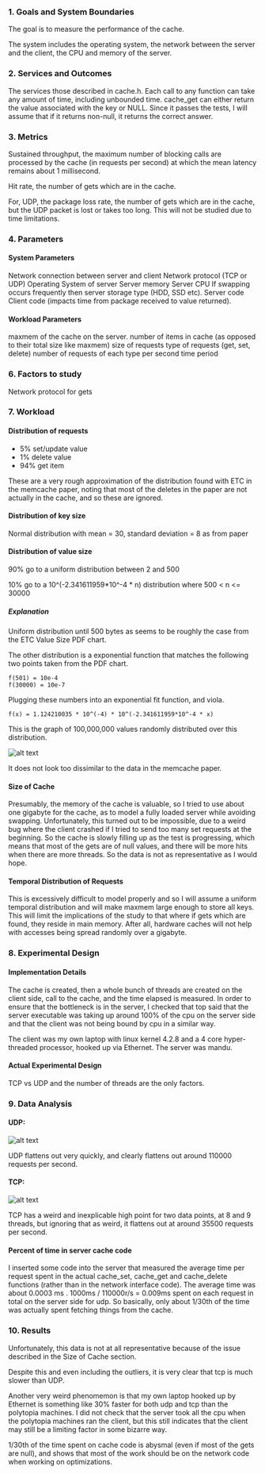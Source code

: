 ### 1. Goals and System Boundaries

The goal is to measure the performance of the cache.

The system includes the operating system, the network between the server and the client, the CPU and memory of the server.

### 2. Services and Outcomes

The services those described in cache.h. Each call to any function can take any amount of time, including unbounded time. cache_get can either return the value associated with the key or NULL. Since it passes the tests, I will assume that if it returns non-null, it returns the correct answer.

### 3. Metrics

Sustained throughput, the maximum number of blocking calls are processed by the cache (in requests per second) at which the mean latency remains about 1 millisecond.

Hit rate, the number of gets which are in the cache.

For, UDP, the package loss rate, the number of gets which are in the cache, but the UDP packet is lost or takes too long. This will not be studied due to time limitations.

### 4. Parameters

#### System Parameters

Network connection between server and client
Network protocol (TCP or UDP)
Operating System of server
Server memory
Server CPU
If swapping occurs frequently then server storage type (HDD, SSD etc).
Server code
Client code (impacts time from package received to value returned).

#### Workload Parameters

maxmem of the cache on the server.
number of items in cache (as opposed to their total size like maxmem)
size of requests
type of requests (get, set, delete)
number of requests of each type per second time period

### 6. Factors to study

Network protocol for gets

### 7. Workload

#### Distribution of requests

* 5% set/update value
* 1% delete value
* 94% get item

These are a very rough approximation of the distribution found with ETC in the memcache paper, noting that most of the deletes in the paper are not actually in the cache, and so these are ignored.

#### Distribution of key size

Normal distribution with mean = 30, standard deviation = 8 as from paper

#### Distribution of value size

90% go to a uniform distribution between 2 and 500

10% go to a 10^(-2.341611959*10^-4 * n) distribution where 500 < n <= 30000

##### Explanation

Uniform distribution until 500 bytes as seems to be roughly the case from the ETC Value Size PDF chart.

The other distribution is a exponential function that matches the following two points taken from the PDF chart.

    f(501) = 10e-4
    f(30000) = 10e-7

Plugging these numbers into an exponential fit function, and viola.

    f(x) = 1.124210035 * 10^(-4) * 10^(-2.341611959*10^-4 * x)

This is the graph of 100,000,000 values randomly distributed over this distribution.

![alt text](https://github.com/weepingwillowben/HW6/blob/master/fit.png "random value graph")

It does not look too dissimilar to the data in the memcache paper.

#### Size of Cache

Presumably, the memory of the cache is valuable, so I tried to use about one gigabyte for the cache, as to model a fully loaded server while avoiding swapping. Unfortunately, this turned out to be impossible, due to a weird bug where the client crashed if I tried to send too many set requests at the beginning. So the cache is slowly filling up as the test is progressing, which means that most of the gets are of null values, and there will be more hits when there are more threads. So the data is not as representative as I would hope.

#### Temporal Distribution of Requests

This is excessively difficult to model properly and so I will assume a uniform temporal distribution and will make maxmem large enough to store all keys. This will limit the implications of the study to that where if gets which are found, they reside in main memory. After all, hardware caches will not help with accesses being spread randomly over a gigabyte.

### 8. Experimental Design

#### Implementation Details

The cache is created, then a whole bunch of threads are created on the client side, call to the cache, and the time elapsed is measured. In order to ensure that the bottleneck is in the server, I checked that top said that the server executable was taking up around 100% of the cpu on the server side and that the client was not being bound by cpu in a similar way.

The client was my own laptop with linux kernel 4.2.8 and a 4 core hyper-threaded processor, hooked up via Ethernet. The server was mandu.

#### Actual Experimental Design

TCP vs UDP and the number of threads are the only factors.

### 9. Data Analysis

#### UDP:

![alt text](https://github.com/weepingwillowben/HW6/blob/master/udp_g.png "UDP throughput data")

UDP flattens out very quickly, and clearly flattens out around 110000 requests per second.

#### TCP:

![alt text](https://github.com/weepingwillowben/HW6/blob/master/tcp_g.png "TCP throughput data")

TCP has a weird and inexplicable high point for two data points, at 8 and 9 threads, but ignoring that as weird, it flattens out at around 35500 requests per second.

#### Percent of time in server cache code

I inserted some code into the server that measured the average time per request spent in the actual cache_set, cache_get and cache_delete functions (rather than in the network interface code). The average time was about 0.0003 ms . 1000ms / 110000r/s = 0.009ms spent on each request in total on the server side for udp. So basically, only about 1/30th of the time was actually spent fetching things from the cache.

### 10. Results

Unfortunately, this data is not at all representative because of the issue described in the Size of Cache section.

Despite this and even including the outliers, it is very clear that tcp is much slower than UDP.

Another very weird phenomemon is that my own laptop hooked up by Ethernet is something like 30% faster for both udp and tcp than the polytopia machines. I did not check that the server took all the cpu when the polytopia machines ran the client, but this still indicates that the client may still be a limiting factor in some bizarre way.

1/30th of the time spent on cache code is abysmal (even if most of the gets are null), and shows that most of the work should be on the network code when working on optimizations.

